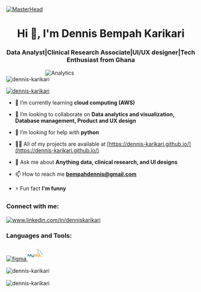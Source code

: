 [![MasterHead](https://encrypted-tbn0.gstatic.com/images?q=tbn:ANd9GcSO1n7N8HpcmX4xf95G_Ut_i-XHlddIOpxPPQ&s)](https://dennis-karikari.github.io)
<h1 align="center">Hi 👋, I'm Dennis Bempah Karikari</h1>
<h3 align="center">Data Analyst|Clinical Research Associate|UI/UX designer|Tech Enthusiast from Ghana</h3>
<img align="right" alt="Analytics" width="400" src="https://giphy.com/gifs/cartoon-character-2d-3oKIPEqDGUULpEU0aQ"

<p align="left"> <img src="https://komarev.com/ghpvc/?username=dennis-karikari&label=Profile%20views&color=0e75b6&style=flat" alt="dennis-karikari" /> </p>

<p align="left"> <a href="https://github.com/ryo-ma/github-profile-trophy"><img src="https://github-profile-trophy.vercel.app/?username=dennis-karikari" alt="dennis-karikari" /></a> </p>

- 🌱 I’m currently learning **cloud computing (AWS)**

- 👯 I’m looking to collaborate on **Data analytics and visualization, Database management, Product and UX design**

- 🤝 I’m looking for help with **python**

- 👨‍💻 All of my projects are available at [https://dennis-karikari.github.io/](https://dennis-karikari.github.io/)

- 💬 Ask me about **Anything data, clinical research, and UI designs**

- 📫 How to reach me **bempahdennis@gmail.com**

- ⚡ Fun fact **I'm funny**

<h3 align="left">Connect with me:</h3>
<p align="left">
<a href="https://linkedin.com/in/www.linkedin.com/in/denniskarikari" target="blank"><img align="center" src="https://raw.githubusercontent.com/rahuldkjain/github-profile-readme-generator/master/src/images/icons/Social/linked-in-alt.svg" alt="www.linkedin.com/in/denniskarikari" height="30" width="40" /></a>
</p>

<h3 align="left">Languages and Tools:</h3>
<p align="left"> <a href="https://www.figma.com/" target="_blank" rel="noreferrer"> <img src="https://www.vectorlogo.zone/logos/figma/figma-icon.svg" alt="figma" width="40" height="40"/> </a> <a href="https://www.mysql.com/" target="_blank" rel="noreferrer"> <img src="https://raw.githubusercontent.com/devicons/devicon/master/icons/mysql/mysql-original-wordmark.svg" alt="mysql" width="40" height="40"/> </a> </p>

<p><img align="center" src="https://github-readme-stats.vercel.app/api/top-langs?username=dennis-karikari&show_icons=true&locale=en&layout=compact" alt="dennis-karikari" /></p>

<p><img align="center" src="https://github-readme-streak-stats.herokuapp.com/?user=dennis-karikari&" alt="dennis-karikari" /></p>

